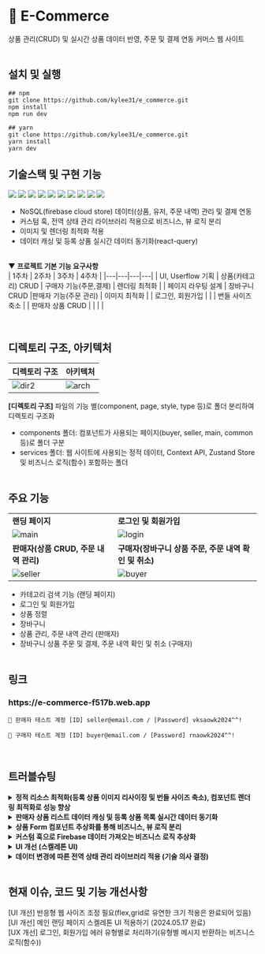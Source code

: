 # 🛒 E-Commerce

상품 관리(CRUD) 및 실시간 상품 데이터 반영, 주문 및 결제 연동 커머스 웹 사이트
<br/><br/>

## 설치 및 실행

```
## npm
git clone https://github.com/kylee31/e_commerce.git
npm install
npm run dev

## yarn
git clone https://github.com/kylee31/e_commerce.git
yarn install
yarn dev
```

## 기술스택 및 구현 기능

<img src="https://img.shields.io/badge/React-61DAFB?style=flat-square&logo=react&logoColor=black"/> <img src="https://img.shields.io/badge/Typescript-3178C6?style=flat-square&logo=typescript&logoColor=white"/> <img src="https://img.shields.io/badge/Tailwindcss-06B6D4?style=flat-square&logo=Tailwindcss&logoColor=white"/> <img src="https://img.shields.io/badge/Shadcn/ui-000000?style=flat-square&logo=shadcn/ui&logoColor=white"/> <img src="https://img.shields.io/badge/React Router-CA4245?style=flat-square&logo=reactrouter&logoColor=white"/> <img src="https://img.shields.io/badge/React Query-FF4154?style=flat-square&logo=reactquery&logoColor=white"/> <img src="https://img.shields.io/badge/Context API-61DAFB?style=flat-square&logoColor=white"/> <img src="https://img.shields.io/badge/zustand-4951F5?style=flat-square&logoColor=white"/> <img src="https://img.shields.io/badge/Vite-646CFF?style=flat-square&logo=vite&logoColor=white"/> <img src="https://img.shields.io/badge/Firebase-FFCA28?style=flat-square&logo=firebase&logoColor=white"/>

- NoSQL(firebase cloud store) 데이터(상품, 유저, 주문 내역) 관리 및 결제 연동
- 커스텀 훅, 전역 상태 관리 라이브러리 적용으로 비즈니스, 뷰 로직 분리
- 이미지 및 렌더링 최적화 적용
- 데이터 캐싱 및 등록 상품 실시간 데이터 동기화(react-query)<br/><br/>

▼ **프로젝트 기본 기능 요구사항**<br/>
| 1주차 | 2주차 | 3주차 | 4주차 |
|---|---|---|---|
| UI, Userflow 기획 | 상품(카테고리) CRUD | 구매자 기능(주문,결제) | 렌더링 최적화 |
| 페이지 라우팅 설계 | 장바구니 CRUD |판매자 기능(주문 관리) | 이미지 최적화 |
| 로그인, 회원가입 | | | 번들 사이즈 축소 |
| 판매자 상품 CRUD | | | |

  <br/>

## 디렉토리 구조, 아키텍처

| 디렉토리 구조                                                                                        | 아키텍처                                                                                             |
| ---------------------------------------------------------------------------------------------------- | ---------------------------------------------------------------------------------------------------- |
| ![dir2](https://github.com/kylee31/e_commerce/assets/106156087/a1620755-69b9-4c74-b59e-2b9301a49963) | ![arch](https://github.com/kylee31/e_commerce/assets/106156087/ffd98c01-93f6-4366-b7a4-a4c2e70db067) |

**[디렉토리 구조]** 파일의 기능 별(component, page, style, type 등)로 폴더 분리하여 디렉토리 구조화<br/>

- components 폴더: 컴포넌트가 사용되는 페이지(buyer, seller, main, common 등)로 폴더 구분<br/>
- services 폴더: 웹 사이트에 사용되는 정적 데이터, Context API, Zustand Store 및 비즈니스 로직(함수) 포함하는 폴더<br/>
  <br/>

## 주요 기능

|                                                                                                        |                                                                                                       |
| ------------------------------------------------------------------------------------------------------ | ----------------------------------------------------------------------------------------------------- |
| **랜딩 페이지**                                                                                        | **로그인 및 회원가입**                                                                                |
| ![main](https://github.com/kylee31/e_commerce/assets/106156087/86aca2f3-bd59-4316-a4ae-0aeda85b80f3)   | ![login](https://github.com/kylee31/e_commerce/assets/106156087/31c5c150-d99f-4633-aa4d-061a1f5128ee) |
| **판매자(상품 CRUD, 주문 내역 관리)**                                                                  | **구매자(장바구니 상품 주문, 주문 내역 확인 및 취소)**                                                |
| ![seller](https://github.com/kylee31/e_commerce/assets/106156087/a2e5e0ef-fcf0-4ac6-ad5d-ec3bc377b37b) | ![buyer](https://github.com/kylee31/e_commerce/assets/106156087/5af1e4f7-2771-4f10-9394-c066bea5ef00) |

- 카테고리 검색 기능 (랜딩 페이지)
- 로그인 및 회원가입
- 상품 정렬
- 장바구니
- 상품 관리, 주문 내역 관리 (판매자)
- 장바구니 상품 주문 및 결제, 주문 내역 확인 및 취소 (구매자)<br/><br/>

## 링크

<h3>https://e-commerce-f517b.web.app</h3>

```
🔑 판매자 테스트 계정 [ID] seller@email.com / [Password] vksaowk2024^^!
```

```
🔑 구매자 테스트 계정 [ID] buyer@email.com / [Password] rnaowk2024^^!
```

<br/>

## 트러블슈팅

<details>
<summary><b>정적 리소스 최적화(등록 상품 이미지 리사이징 및 번들 사이즈 축소), 컴포넌트 렌더링 최적화로 성능 향상</b></summary>
[문제] <br/>
첫 랜딩 페이지 정적 리소스 다운로드 속도 저하로 웹 사이트 화면 출력 느려짐<br/>
[과정] <br/>
1. 성능 분석 도구(Lighthouse) 활용으로 상품 이미지 리소스가 주된 요인임을 파악 후, 크기 리사이징 라이브러리로 이미지 최적화, 이미지 리소스 관리 중요성 학습<br/>
2. Lazy 함수로 랜딩 페이지에서 불필요한 컴포넌트에 대해 코드 스플리팅으로 정적 리소스 재구성<br/>
3. 500kb 넘는 Firebase 번들 Vite 활용하여 store 분리,300kb로 축소로 정적 리소스 재구성<br/>
4. React.memo로 장바구니 추가 버튼 클릭 시 불필요한 하위 컴포넌트 렌더링 메모이제이션<br/>
[결과] <br/>
1. LighthousePerformance 82점에서 93점으로 성능 향상<br/>
2. 이미지 리사이징으로 크기 33% 감소, Firebase Store 용량 확보<br/>
</details>

<details>
<summary><b>판매자 상품 리스트 데이터 캐싱 및 등록 상품 목록 실시간 데이터 동기화</b></summary>
[문제] <br/>
상품 정보 변경 시 접속 시점에 따라 사용자는 상이한 상품 정보에 접근, 신뢰성 있는 서비스 제공 불가<br/>
[과정] <br/>
1. 판매자 상품 리스트와 등록 상품 목록에 대한 캐싱 방법 재고려<br/>
2. React-Query로 적용한 단순 캐싱은 실시간 변경에 적합하지 않다고 판단<br/>
3. 판매자 상품 리스트는 useQuery, useMutation으로 캐싱, 상품 리스트는 Firebase DB 구독하여 데이터 변경 및 컴포넌트 마운트마다 refetching 실행으로 실시간 반영 로직으로 전환<br/>
[결과] <br/>
판매자 상품 캐싱으로 네트워크 반복 요청 감소, 변경사항 실시간 동기화로 사용자에게 일관된 정보 제공<br/>
</details>

<details>
<summary><b>상품 Form 컴포넌트 추상화를 통해 비즈니스, 뷰 로직 분리</b></summary>
[문제] <br/>
판매자 상품 등록, 수정 구현 시 form 컴포넌트에 sumbit 로직이 혼합되어 작성<br/>
[과정] <br/>
1. 비동기 작업 관련 코드를 비즈니스 로직으로 분리하여 관리하는 방식 학습, 코드 모듈화 중요성 인식<br/>
2. 작업 로직을 별도 함수로 분리,Firebase 데이터 get 과정 커스텀 훅으로 구현하여 컴포넌트 추상화 진행<br/>
[결과] <br/>
상품 등록, 수정 과정과 관련된 함수 및 훅 분리로 코드 가독성 및 form 컴포넌트 재사용성 향상<br/>
</details>

<details>
<summary><b>커스텀 훅으로 Firebase 데이터 가져오는 비즈니스 로직 추상화</b></summary>
[문제] <br/>
Firebase 데이터를 가져오는 로직이 코드(컴포넌트) 내에서 반복되어 사용<br/>
[과정] <br/>
비즈니스 로직을 추상화하여 Firebase 데이터 사용 관련 로직을 Hook으로 구현, 데이터 반환<br/>
[결과] <br/>
커스텀 훅 사용으로 비즈니스 로직 분리, 가독성 및 유지 보수성 향상 <br/>
</details>

<details>
<summary><b>UI 개선 (스켈레톤 UI)</b></summary>
[문제] <br/>
메인 랜딩 페이지에서 상품 로딩 시간동안 layout(footer 영역) shift가 크게 변동됨<br/>
[과정] <br/>
로딩 중 상품의 크기만큼 화면 높이가 줄어들어 빈 화면이 보이기 때문에 큰 변동 발생<br/>
[결과] <br/>
Skeleton UI 컴포넌트 삽입으로 CLS 지표 개선<br/>
</details>

<details>
<summary><b>데이터 변경에 따른 전역 상태 관리 라이브러리 적용 (기술 의사 결정)</b></summary>
[문제]  <br/>
1. 사용자 정보는 전역으로 사용되나, 변동 사항이 적은 state로 Context API를 활용하여 관리함<br/>
2. 장바구니 기능 추가로 인해 전역으로 사용되는 state 추가되었고, 장바구니 상태를 Context API로 관리할 시 잦은 변경으로 인해 불필요한 렌더링 증가 예상<br/>
[과정]  <br/>
장바구니 데이터는 전역 상태 라이브러리 Zustand 활용하여 전역 상태 관리<br/>
[결과]  <br/>
Context API는 Provider 컴포넌트가 최상위 컴포넌트를 감싸기 때문에 장바구니 데이터를 해당 API로 관리할 시 불필요한 렌더링이 예상되었으나 Zustand로 관리하며 필요한 컴포넌트에서만 렌더링 발생<br/>
</details>
<br/>

## 현재 이슈, 코드 및 기능 개선사항

[UI 개선] 반응형 웹 사이즈 조정 필요(flex,grid로 유연한 크기 적용은 완료되어 있음)<br/>
[UI 개선] 메인 랜딩 페이지 스켈레톤 UI 적용하기 (2024.05.17 완료)<br/>
[UX 개선] 로그인, 회원가입 에러 유형별로 처리하기(유형별 메시지 반환하는 비즈니스 로직(함수))
<br/><br/>
